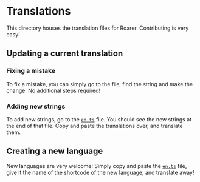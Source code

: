 # Translations

This directory houses the translation files for Roarer. Contributing is very easy!

## Updating a current translation

### Fixing a mistake

To fix a mistake, you can simply go to the file, find the string and make the change. No additional steps required!

### Adding new strings

To add new strings, go to the [`en.ts`](./en.ts) file. You should see the new strings at the end of that file. Copy and paste the translations over, and translate them.

## Creating a new language

New languages are very welcome! Simply copy and paste the [`en.ts`](./en.ts) file, give it the name of the shortcode of the new language, and translate away!
